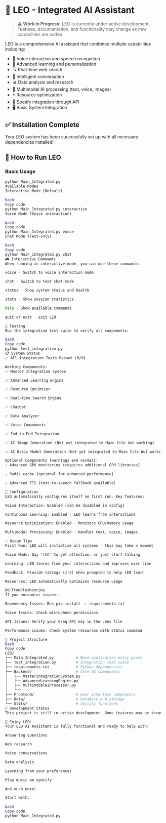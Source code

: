 # 🌟 LEO - Integrated AI Assistant  

> ⚠️ **Work in Progress:** LEO is currently under active development.  
> Features, documentation, and functionality may change as new capabilities are added.

LEO is a comprehensive AI assistant that combines multiple capabilities including:

- 🎤 Voice interaction and speech recognition  
- 🧠 Advanced learning and personalization  
- 🔍 Real-time web search  
- 💬 Intelligent conversation  
- 📊 Data analysis and research  
- 🎨 Multimodal AI processing (text, voice, images)  
- ⚡ Resource optimization
- 🎵 Spotify integration through API
- 🖥️ Basic System Integration  

## ✅ Installation Complete  

Your LEO system has been successfully set up with all necessary dependencies installed!

## 🚀 How to Run LEO  

### Basic Usage  
```bash
python Main_Integrated.py
Available Modes
Interactive Mode (Default)

bash
Copy code
python Main_Integrated.py interactive
Voice Mode (Voice interaction)

bash
Copy code
python Main_Integrated.py voice
Chat Mode (Text-only)

bash
Copy code
python Main_Integrated.py chat
🎮 Interactive Commands
When running in interactive mode, you can use these commands:

voice - Switch to voice interaction mode

chat - Switch to text chat mode

status - Show system status and health

stats - Show session statistics

help - Show available commands

quit or exit - Exit LEO

🧪 Testing
Run the integration test suite to verify all components:

bash
Copy code
python test_integration.py
📋 System Status
✅ All Integration Tests Passed (9/9)

Working Components:
✅ Master Integration System

✅ Advanced Learning Engine

✅ Resource Optimizer

✅ Real-time Search Engine

✅ Chatbot

✅ Data Analyzer

✅ Voice Components

✅ End-to-End Integration

✅ AI Image Generation (Not yet integrated to Main file but working)

✅ AI Basic Model Generation (Not yet integrated to Main file but working)

Optional Components (warnings are normal):
⚠️ Advanced GPU monitoring (requires additional GPU libraries)

⚠️ Redis cache (optional for enhanced performance)

⚠️ Advanced TTS (text-to-speech fallback available)

🔧 Configuration
LEO automatically configures itself on first run. Key features:

Voice Interaction: Enabled (can be disabled in config)

Continuous Learning: Enabled - LEO learns from interactions

Resource Optimization: Enabled - Monitors CPU/memory usage

Multimodal Processing: Enabled - Handles text, voice, images

💡 Usage Tips
First Run: LEO will initialize all systems - this may take a moment

Voice Mode: Say "LEO" to get attention, or just start talking

Learning: LEO learns from your interactions and improves over time

Feedback: Provide ratings (1-4) when prompted to help LEO learn

Resources: LEO automatically optimizes resource usage

🆘 Troubleshooting
If you encounter issues:

Dependency Issues: Run pip install -r requirements.txt

Voice Issues: Check microphone permissions

API Issues: Verify your Groq API key in the .env file

Performance Issues: Check system resources with status command

📁 Project Structure
bash
Copy code
LEO/
├── Main_Integrated.py          # Main application entry point
├── test_integration.py         # Integration test suite
├── requirements.txt            # Python dependencies
├── Backend/                    # Core AI components
│   ├── MasterIntegrationSystem.py
│   ├── AdvancedLearningEngine.py
│   ├── MultimodalAIProcessor.py
│   └── ...
├── Frontend/                   # User interface components
├── Data/                       # Database and storage
└── Utils/                      # Utility functions
🚧 Development Status
This project is still in active development. Some features may be incomplete or subject to change. Contributions, testing, and feedback are welcome.

🎉 Enjoy LEO!
Your LEO AI Assistant is fully functional and ready to help with:

Answering questions

Web research

Voice conversations

Data analysis

Learning from your preferences

Play music on spotify

And much more!

Start with:

bash
Copy code
python Main_Integrated.py

